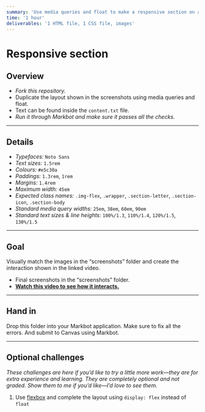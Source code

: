 ```yaml
---
summary: 'Use media queries and float to make a responsive section on a website with three columns.'
time: '1 hour'
deliverables: '1 HTML file, 1 CSS file, images'
---
```


# Responsive section

## Overview

- *Fork this repository.*
- Duplicate the layout shown in the screenshots using media queries and float.
- Text can be found inside the `content.txt` file.
- *Run it through Markbot and make sure it passes all the checks.*

---

## Details

- *Typefaces:* `Noto Sans`
- *Text sizes:* `1.5rem`
- *Colours:* `#e5c30a`
- *Paddings:* `1.3rem`, `1rem`
- *Margins:* `1.4rem`
- *Maximum width:* `45em`
- *Expected class names:* `.img-flex`, `.wrapper`, `.section-letter`, `.section-icon`, `.section-body`
- *Standard media query widths:* `25em`, `38em`, `60em`, `90em`
- *Standard text sizes & line heights:* `100%/1.3`, `110%/1.4`, `120%/1.5`, `130%/1.5`

---

## Goal

Visually match the images in the “screenshots” folder and create the interaction shown in the linked video.

- Final screenshots in the “screenshots” folder.
- [**Watch this video to see how it interacts.**](https://youtu.be/R9teZElUk7Q)

---

## Hand in

Drop this folder into your Markbot application. Make sure to fix all the errors. And submit to Canvas using Markbot.

---

## Optional challenges

*These challenges are here if you’d like to try a little more work—they are for extra experience and learning. They are completely optional and not graded. Show them to me if you’d like—I’d love to see them.*

1. Use [flexbox](https://learn-the-web.algonquindesign.ca/topics/flow-display/#flexbox) and complete the layout using `display: flex` instead of `float`
